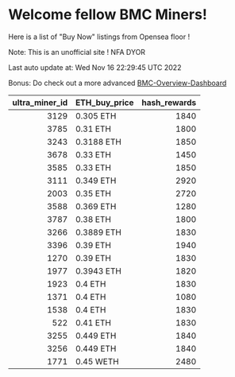# Welcome fellow BMC Miners!
Here is a list of "Buy Now" listings from Opensea floor !

Note: This is an unofficial site ! NFA DYOR

Last auto update at: Wed Nov 16 22:29:45 UTC 2022

Bonus: Do check out a more advanced [BMC-Overview-Dashboard](https://dune.com/defifunk/BMC-Overview-Dashboard)


|   ultra_miner_id | ETH_buy_price   |   hash_rewards |
|-----------------:|:----------------|---------------:|
|             3129 | 0.305 ETH       |           1840 |
|             3785 | 0.31 ETH        |           1800 |
|             3243 | 0.3188 ETH      |           1850 |
|             3678 | 0.33 ETH        |           1450 |
|             3585 | 0.33 ETH        |           1850 |
|             3111 | 0.349 ETH       |           2920 |
|             2003 | 0.35 ETH        |           2720 |
|             3588 | 0.369 ETH       |           1280 |
|             3787 | 0.38 ETH        |           1800 |
|             3266 | 0.3889 ETH      |           1830 |
|             3396 | 0.39 ETH        |           1940 |
|             1270 | 0.39 ETH        |           1830 |
|             1977 | 0.3943 ETH      |           1820 |
|             1923 | 0.4 ETH         |           1830 |
|             1371 | 0.4 ETH         |           1080 |
|             1538 | 0.4 ETH         |           1830 |
|              522 | 0.41 ETH        |           1830 |
|             3255 | 0.449 ETH       |           1840 |
|             3256 | 0.449 ETH       |           1840 |
|             1771 | 0.45 WETH       |           2480 |